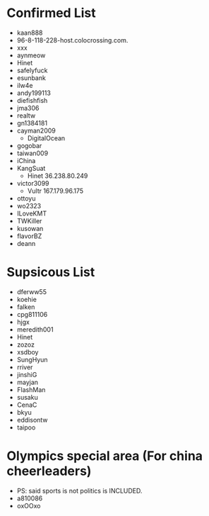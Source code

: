 # Confirmed List
- kaan888
 - 96-8-118-228-host.colocrossing.com.
 - xxx
- aynmeow
 - Hinet
- safelyfuck
- esunbank
- ilw4e
- andy199113
- diefishfish
- jma306
- realtw
- gn1384181
- cayman2009
  - DigitalOcean
- gogobar
- taiwan009
- iChina
- KangSuat
  - Hinet 36.238.80.249
- victor3099
  - Vultr 167.179.96.175
- ottoyu
- wo2323
- ILoveKMT
- TWKiller
- kusowan
- flavorBZ
- deann
# Supsicous List
- dferww55
- koehie
- falken
- cpg811106
- hjgx
- meredith001
 - Hinet
- zozoz
- xsdboy
- SungHyun
- rriver
- jinshiG
- mayjan
- FlashMan
- susaku
- CenaC
- bkyu
- eddisontw
- taipoo
# Olympics special area (For china cheerleaders)
- PS: said sports is not politics is INCLUDED.
- a810086
- oxOOxo
